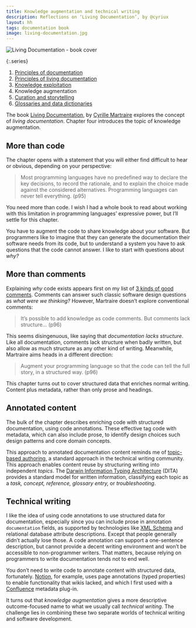 ```yaml
---
title: Knowledge augmentation and technical writing
description: Reflections on ‘Living Documentation’, by @cyriux
layout: hh
tags: documentation book
image: living-documentation.jpg
---
```


![Living Documentation - book cover](living-documentation.jpg)

{:.series}
1. [Principles of documentation](martraire-documentation-principles)
2. [Principles of living documentation](living-documentation-principles)
3. [Knowledge exploitation](knowledge-exploitation)
4. Knowledge augmentation
5. [Curation and storytelling](curation-storytelling)
6. [Glossaries and data dictionaries](living-glossary)

The book [Living Documentation](https://www.pearson.com/us/higher-education/program/Martraire-Living-Documentation-Continuous-Knowledge-Sharing-by-Design/PGM1724668.html),
by [Cyrille Martraire](http://cyrille.martraire.com/about/)
explores the concept of _living documentation_.
Chapter four introduces the topic of knowledge augmentation.

## More than code

The chapter opens with a statement that you will either find difficult to hear or obvious, depending on your perspective:

> Most programming languages have no predefined way to declare the key decisions, to record the rationale, and to explain the choice made against the considered alternatives.
> Programming languages can never tell everything. (p95)

You need more than code.
I wish I had a whole book to read about working with this limitation in programming languages’ expressive power, but I’ll settle for this chapter.

You have to augment the code to share knowledge about your software. 
But programmers like to imagine that they can generate the documentation their software needs from its code, but to understand a system you have to ask questions that the code cannot answer.
I like to start with questions about _why?_

## More than comments

Explaining _why_ code exists appears first on my list of [3 kinds of good comments](3-kinds-of-good-comments).
Comments can answer such classic software design questions as _what were we thinking?_
However, Martraire doesn’t explore conventional comments:

> It’s possible to add knowledge as code comments. But comments lack structure… (p96)

This seems disingenuous, like saying that _documentation lacks structure_.
Like all documentation, comments lack structure when badly written, but also allow as much structure as any other kind of writing.
Meanwhile, Martraire aims heads in a different direction:

> Augment your programming language so that the code can tell the full story, in a structured way. (p96)

This chapter turns out to cover structured data that enriches normal writing.
Content plus metadata, rather than only prose and headings.

## Annotated content

The bulk of the chapter describes enriching code with structured documentation, using code annotations.
These effective tag code with metadata, which can also include prose, to identify design choices such design patterns and core domain concepts.

This approach to annotated documentation content reminds me of
[topic-based authoring](https://en.wikipedia.org/wiki/Topic-based_authoring),
a standard approach in the technical writing community.
This approach enables content reuse by structuring writing into independent _topics_.
The
[Darwin Information Typing Architecture](https://en.wikipedia.org/wiki/Darwin_Information_Typing_Architecture) (DITA)
provides a standard model for written information, classifying each topic as a _task, concept, reference, glossary entry,_ or _troubleshooting_.

## Technical writing

I like the idea of using code annotations to use structured data for documentation, especially since you can include prose in annotation `documentation` fields, as supported by technologies like 
[XML Schema](https://en.wikipedia.org/wiki/XML_Schema_(W3C))
and relational database attribute descriptions.
Except that people generally didn’t actually lose those.
A code annotation can support a one-sentence description, but cannot provide a decent writing environment and won’t be accessible to non-programmer writers.
That matters, because relying on programmers to write documentation tends not to end well.

You don’t need to write code to annotate content with structured data, fortunately.
[Notion](https://en.wikipedia.org/wiki/Notion_(productivity_software)),  for example,
uses page annotations (typed properties) to enable functionality that wikis lacked, and which I first used with a 
[Confluence](https://en.wikipedia.org/wiki/Confluence_(software))
metadata plug-in.

It turns out that _knowledge augmentation_ gives a more descriptive outcome-focused name to what we usually call _technical writing_.
The challenge lies in combining these two separate worlds of technical writing and software development.
